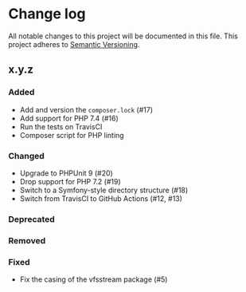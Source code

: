 # Change log

All notable changes to this project will be documented in this file.
This project adheres to [Semantic Versioning](https://semver.org/).

## x.y.z

### Added
- Add and version the `composer.lock` (#17)
- Add support for PHP 7.4 (#16)
- Run the tests on TravisCI
- Composer script for PHP linting

### Changed
- Upgrade to PHPUnit 9 (#20)
- Drop support for PHP 7.2 (#19)
- Switch to a Symfony-style directory structure (#18)
- Switch from TravisCI to GitHub Actions (#12, #13)

### Deprecated

### Removed

### Fixed
- Fix the casing of the vfsstream package (#5)
